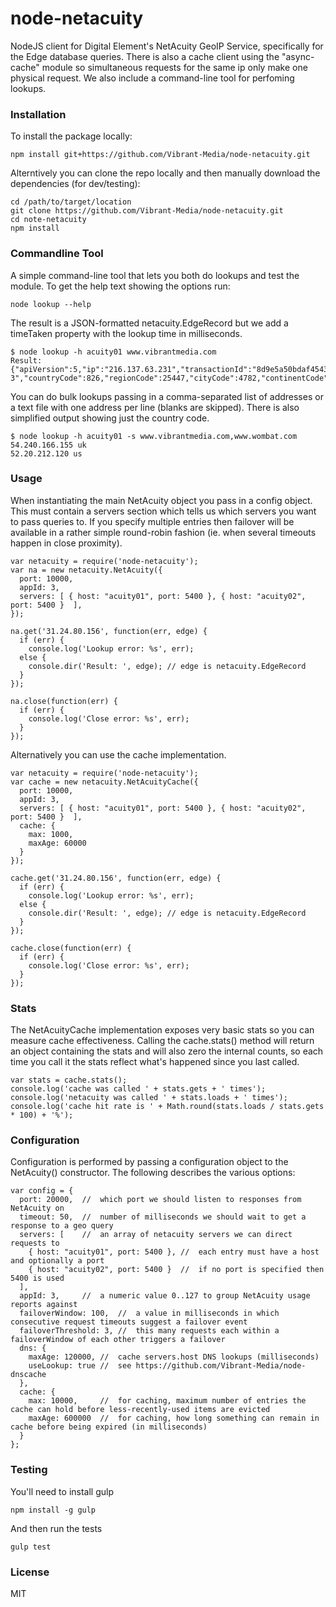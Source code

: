 # node-netacuity
NodeJS client for Digital Element's NetAcuity GeoIP Service, specifically for the Edge database queries.
There is also a cache client using the "async-cache" module so simultaneous requests for the same ip only
make one physical request. We also include a command-line tool for perfoming lookups.

### Installation
To  install the package locally:

    npm install git+https://github.com/Vibrant-Media/node-netacuity.git

Alterntively you can clone the repo locally and then manually download the dependencies (for dev/testing):

    cd /path/to/target/location
    git clone https://github.com/Vibrant-Media/node-netacuity.git
    cd note-netacuity
    npm install

### Commandline Tool
A simple command-line tool that lets you both do lookups and test the module.
To get the help text showing the options run:

    node lookup --help

The result is a JSON-formatted netacuity.EdgeRecord but we add a timeTaken property with the lookup time in milliseconds.

    $ node lookup -h acuity01 www.vibrantmedia.com
    Result:  {"apiVersion":5,"ip":"216.137.63.231","transactionId":"8d9e5a50bdaf45439bd91434c1a564ef","error":"","country":"gbr","region":"lnd","city":"london","connectionSpeed":"broadband","metroCode":826044,"latitude":51.5171,"longitude":-0.089804,"postCode":"ec2n 3","countryCode":826,"regionCode":25447,"cityCode":4782,"continentCode":5,"isoCountryCode":"uk","internalCode":1,"areaCodes":"?","countryConfidence":99,"regionConfidence":85,"cityConfidence":80,"postCodeConfidence":30,"gmtOffset":0,"inDst":"n","timeTaken":125}

You can do bulk lookups passing in a comma-separated list of addresses or a text file with one address per line (blanks are skipped).
There is also simplified output showing just the country code.

    $ node lookup -h acuity01 -s www.vibrantmedia.com,www.wombat.com
    54.240.166.155 uk
    52.20.212.120 us

### Usage
When instantiating the main NetAcuity object you pass in a config object. This must contain a servers section which tells
us which servers you want to pass queries to. If you specify multiple entries then failover will be available in a rather
simple round-robin fashion (ie. when several timeouts happen in close proximity).

    var netacuity = require('node-netacuity');
    var na = new netacuity.NetAcuity({
      port: 10000,
      appId: 3,
      servers: [ { host: "acuity01", port: 5400 }, { host: "acuity02", port: 5400 }  ],
    });
    
    na.get('31.24.80.156', function(err, edge) {
      if (err) {
        console.log('Lookup error: %s', err);
      else {
        console.dir('Result: ', edge); // edge is netacuity.EdgeRecord
      }
    });
    
    na.close(function(err) {
      if (err) {
        console.log('Close error: %s', err);
      }
    });

Alternatively you can use the cache implementation.

    var netacuity = require('node-netacuity');
    var cache = new netacuity.NetAcuityCache({
      port: 10000,
      appId: 3,
      servers: [ { host: "acuity01", port: 5400 }, { host: "acuity02", port: 5400 }  ],
      cache: {
        max: 1000,
        maxAge: 60000
      }
    });
  
    cache.get('31.24.80.156', function(err, edge) {
      if (err) {
        console.log('Lookup error: %s', err);
      else {
        console.dir('Result: ', edge); // edge is netacuity.EdgeRecord
      }
    });
    
    cache.close(function(err) {
      if (err) {
        console.log('Close error: %s', err);
      }
    });

### Stats
The NetAcuityCache implementation exposes very basic stats so you can measure cache effectiveness. Calling the cache.stats() method will return an object containing the stats and will
also zero the internal counts, so each time you call it the stats reflect what's happened since you last called.

    var stats = cache.stats();
    console.log('cache was called ' + stats.gets + ' times');
    console.log('netacuity was called ' + stats.loads + ' times');
    console.log('cache hit rate is ' + Math.round(stats.loads / stats.gets * 100) + '%');

### Configuration
Configuration is performed by passing a configuration object to the NetAcuity() constructor. The following
describes the various options:

    var config = {
      port: 20000,  //  which port we should listen to responses from NetAcuity on
      timeout: 50,  //  number of milliseconds we should wait to get a response to a geo query
      servers: [    //  an array of netacuity servers we can direct requests to
        { host: "acuity01", port: 5400 }, //  each entry must have a host and optionally a port
        { host: "acuity02", port: 5400 }  //  if no port is specified then 5400 is used
      ],
      appId: 3,     //  a numeric value 0..127 to group NetAcuity usage reports against
      failoverWindow: 100,  //  a value in milliseconds in which consecutive request timeouts suggest a failover event
      failoverThreshold: 3, //  this many requests each within a failoverWindow of each other triggers a failover
      dns: {
        maxAge: 120000, //  cache servers.host DNS lookups (milliseconds)
        useLookup: true //  see https://github.com/Vibrant-Media/node-dnscache
      },
      cache: {
        max: 10000,     //  for caching, maximum number of entries the cache can hold before less-recently-used items are evicted
        maxAge: 600000  //  for caching, how long something can remain in cache before being expired (in milliseconds)
      }
    };

### Testing
You'll need to install gulp

    npm install -g gulp

And then run the tests

    gulp test

### License
MIT
